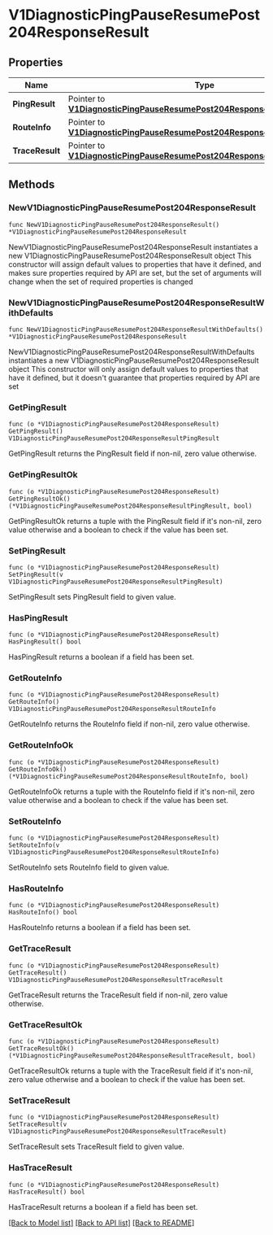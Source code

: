 # V1DiagnosticPingPauseResumePost204ResponseResult

## Properties

Name | Type | Description | Notes
------------ | ------------- | ------------- | -------------
**PingResult** | Pointer to [**V1DiagnosticPingPauseResumePost204ResponseResultPingResult**](V1DiagnosticPingPauseResumePost204ResponseResultPingResult.md) |  | [optional] 
**RouteInfo** | Pointer to [**V1DiagnosticPingPauseResumePost204ResponseResultRouteInfo**](V1DiagnosticPingPauseResumePost204ResponseResultRouteInfo.md) |  | [optional] 
**TraceResult** | Pointer to [**V1DiagnosticPingPauseResumePost204ResponseResultTraceResult**](V1DiagnosticPingPauseResumePost204ResponseResultTraceResult.md) |  | [optional] 

## Methods

### NewV1DiagnosticPingPauseResumePost204ResponseResult

`func NewV1DiagnosticPingPauseResumePost204ResponseResult() *V1DiagnosticPingPauseResumePost204ResponseResult`

NewV1DiagnosticPingPauseResumePost204ResponseResult instantiates a new V1DiagnosticPingPauseResumePost204ResponseResult object
This constructor will assign default values to properties that have it defined,
and makes sure properties required by API are set, but the set of arguments
will change when the set of required properties is changed

### NewV1DiagnosticPingPauseResumePost204ResponseResultWithDefaults

`func NewV1DiagnosticPingPauseResumePost204ResponseResultWithDefaults() *V1DiagnosticPingPauseResumePost204ResponseResult`

NewV1DiagnosticPingPauseResumePost204ResponseResultWithDefaults instantiates a new V1DiagnosticPingPauseResumePost204ResponseResult object
This constructor will only assign default values to properties that have it defined,
but it doesn't guarantee that properties required by API are set

### GetPingResult

`func (o *V1DiagnosticPingPauseResumePost204ResponseResult) GetPingResult() V1DiagnosticPingPauseResumePost204ResponseResultPingResult`

GetPingResult returns the PingResult field if non-nil, zero value otherwise.

### GetPingResultOk

`func (o *V1DiagnosticPingPauseResumePost204ResponseResult) GetPingResultOk() (*V1DiagnosticPingPauseResumePost204ResponseResultPingResult, bool)`

GetPingResultOk returns a tuple with the PingResult field if it's non-nil, zero value otherwise
and a boolean to check if the value has been set.

### SetPingResult

`func (o *V1DiagnosticPingPauseResumePost204ResponseResult) SetPingResult(v V1DiagnosticPingPauseResumePost204ResponseResultPingResult)`

SetPingResult sets PingResult field to given value.

### HasPingResult

`func (o *V1DiagnosticPingPauseResumePost204ResponseResult) HasPingResult() bool`

HasPingResult returns a boolean if a field has been set.

### GetRouteInfo

`func (o *V1DiagnosticPingPauseResumePost204ResponseResult) GetRouteInfo() V1DiagnosticPingPauseResumePost204ResponseResultRouteInfo`

GetRouteInfo returns the RouteInfo field if non-nil, zero value otherwise.

### GetRouteInfoOk

`func (o *V1DiagnosticPingPauseResumePost204ResponseResult) GetRouteInfoOk() (*V1DiagnosticPingPauseResumePost204ResponseResultRouteInfo, bool)`

GetRouteInfoOk returns a tuple with the RouteInfo field if it's non-nil, zero value otherwise
and a boolean to check if the value has been set.

### SetRouteInfo

`func (o *V1DiagnosticPingPauseResumePost204ResponseResult) SetRouteInfo(v V1DiagnosticPingPauseResumePost204ResponseResultRouteInfo)`

SetRouteInfo sets RouteInfo field to given value.

### HasRouteInfo

`func (o *V1DiagnosticPingPauseResumePost204ResponseResult) HasRouteInfo() bool`

HasRouteInfo returns a boolean if a field has been set.

### GetTraceResult

`func (o *V1DiagnosticPingPauseResumePost204ResponseResult) GetTraceResult() V1DiagnosticPingPauseResumePost204ResponseResultTraceResult`

GetTraceResult returns the TraceResult field if non-nil, zero value otherwise.

### GetTraceResultOk

`func (o *V1DiagnosticPingPauseResumePost204ResponseResult) GetTraceResultOk() (*V1DiagnosticPingPauseResumePost204ResponseResultTraceResult, bool)`

GetTraceResultOk returns a tuple with the TraceResult field if it's non-nil, zero value otherwise
and a boolean to check if the value has been set.

### SetTraceResult

`func (o *V1DiagnosticPingPauseResumePost204ResponseResult) SetTraceResult(v V1DiagnosticPingPauseResumePost204ResponseResultTraceResult)`

SetTraceResult sets TraceResult field to given value.

### HasTraceResult

`func (o *V1DiagnosticPingPauseResumePost204ResponseResult) HasTraceResult() bool`

HasTraceResult returns a boolean if a field has been set.


[[Back to Model list]](../README.md#documentation-for-models) [[Back to API list]](../README.md#documentation-for-api-endpoints) [[Back to README]](../README.md)


